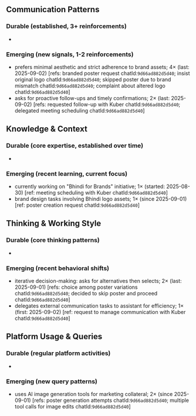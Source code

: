 ## Communication Patterns
### Durable (established, 3+ reinforcements)
-

### Emerging (new signals, 1-2 reinforcements)
- prefers minimal aesthetic and strict adherence to brand assets; 4× (last: 2025-09-02) [refs: branded poster request chatId:`9d66ad882d5d40`; insist original logo chatId:`9d66ad882d5d40`; skipped poster due to brand mismatch chatId:`9d66ad882d5d40`; complaint about altered logo chatId:`9d66ad882d5d40`]
- asks for proactive follow-ups and timely confirmations; 2× (last: 2025-09-02) [refs: requested follow-up with Kuber chatId:`9d66ad882d5d40`; delegated meeting scheduling chatId:`9d66ad882d5d40`]

## Knowledge & Context
### Durable (core expertise, established over time)
-

### Emerging (recent learning, current focus)
- currently working on "Bhindi for Brands" initiative; 1× (started: 2025-08-30) [ref: meeting scheduling with Kuber chatId:`9d66ad882d5d40`]
- brand design tasks involving Bhindi logo assets; 1× (since 2025-09-01) [ref: poster creation request chatId:`9d66ad882d5d40`]

## Thinking & Working Style
### Durable (core thinking patterns)
-

### Emerging (recent behavioral shifts)
- iterative decision-making: asks for alternatives then selects; 2× (last: 2025-09-01) [refs: choice among poster variations chatId:`9d66ad882d5d40`; decided to skip poster and proceed chatId:`9d66ad882d5d40`]
- delegates external communication tasks to assistant for efficiency; 1× (first: 2025-09-02) [ref: request to manage communication with Kuber chatId:`9d66ad882d5d40`]

## Platform Usage & Queries
### Durable (regular platform activities)
-

### Emerging (new query patterns)
- uses AI image generation tools for marketing collateral; 2× (since 2025-09-01) [refs: poster generation attempts chatId:`9d66ad882d5d40`; multiple tool calls for image edits chatId:`9d66ad882d5d40`]